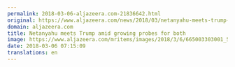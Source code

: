 ```yaml
---
permalink: 2018-03-06-aljazeera.com-21836642.html
original: https://www.aljazeera.com/news/2018/03/netanyahu-meets-trump-growing-probes-180306061953637.html
domain: aljazeera.com
title: Netanyahu meets Trump amid growing probes for both
image: https://www.aljazeera.com/mritems/images/2018/3/6/665003303001_5745722053001_5745675820001-th.jpg
date: 2018-03-06 07:15:09
translations: en
---
```


